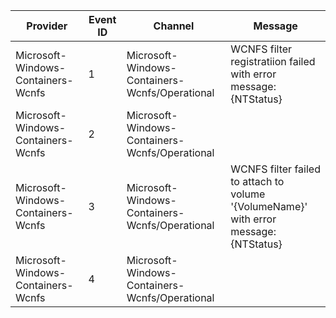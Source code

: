 Provider                            |  Event ID  |  Channel                                         |  Message
------------------------------------|------------|--------------------------------------------------|---------------------------------------------------------------------------------------
Microsoft-Windows-Containers-Wcnfs  |  1         |  Microsoft-Windows-Containers-Wcnfs/Operational  |  WCNFS filter registratiion failed with error message: {NTStatus}
Microsoft-Windows-Containers-Wcnfs  |  2         |  Microsoft-Windows-Containers-Wcnfs/Operational  |
Microsoft-Windows-Containers-Wcnfs  |  3         |  Microsoft-Windows-Containers-Wcnfs/Operational  |  WCNFS filter failed to attach to volume '{VolumeName}' with error message: {NTStatus}
Microsoft-Windows-Containers-Wcnfs  |  4         |  Microsoft-Windows-Containers-Wcnfs/Operational  |
